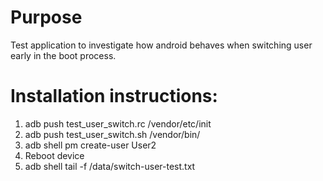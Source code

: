 # Purpose

Test application to investigate how android behaves when switching user early in the boot process.



# Installation instructions:

1. adb push test_user_switch.rc /vendor/etc/init
2. adb push test_user_switch.sh /vendor/bin/
3. adb shell pm create-user User2
4. Reboot device
5. adb shell tail -f /data/switch-user-test.txt